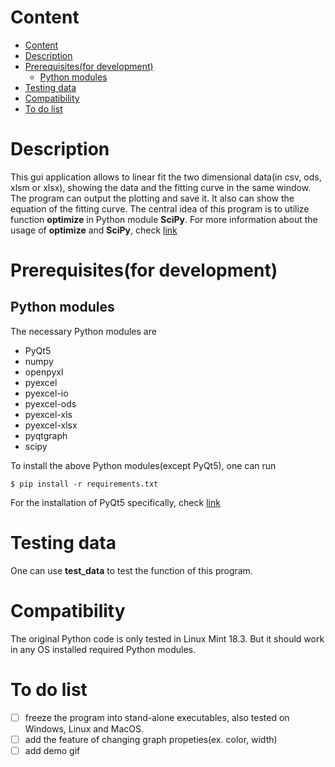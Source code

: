 # Content

- [Content](#content)
- [Description](#description)
- [Prerequisites(for development)](#prerequisitesfor-development)
    - [Python modules](#python-modules)
- [Testing data](#testing-data)
- [Compatibility](#compatibility)
- [To do list](#to-do-list)


# Description

This gui application allows to linear fit the two dimensional data(in csv, ods, xlsm or xlsx), showing the data and the fitting curve in the same window.
The program can output the plotting and save it.
It also can show the equation of the fitting curve.
The central idea of this program is to utilize function **optimize** in Python module **SciPy**.
For more information about the usage of **optimize** and **SciPy**, check [link](https://docs.scipy.org/doc/scipy/reference/generated/scipy.optimize.curve_fit.html)


# Prerequisites(for development)

## Python modules

The necessary Python modules are
- PyQt5
- numpy
- openpyxl
- pyexcel
- pyexcel-io
- pyexcel-ods
- pyexcel-xls
- pyexcel-xlsx
- pyqtgraph
- scipy


To install the above Python modules(except PyQt5), one can run
```console
$ pip install -r requirements.txt
```


For the installation of PyQt5 specifically, check [link](https://github.com/noctildon/linux-tutorial#install-pyqt5-in-virtualenv)


# Testing data

One can use **test_data** to test the function of this program.


# Compatibility

The original Python code is only tested in Linux Mint 18.3.
But it should work in any OS installed required Python modules.


# To do list

- [ ] freeze the program into stand-alone executables, also tested on Windows, Linux and MacOS.
- [ ] add the feature of changing graph propeties(ex. color, width)
- [ ] add demo gif